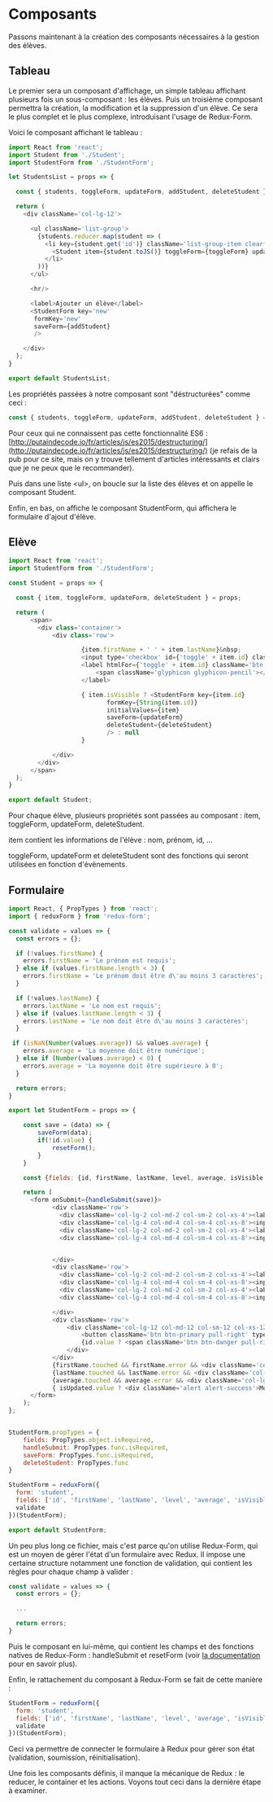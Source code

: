 # Composants

Passons maintenant à la création des composants nécessaires à la gestion des élèves.

## Tableau

Le premier sera un composant d'affichage, un simple tableau affichant plusieurs fois un sous-composant : les élèves. Puis un troisième composant permettra la création, la modification et la suppression d'un élève. Ce sera le plus complet et le plus complexe, introduisant l'usage de Redux-Form.

Voici le composant affichant le tableau :

```js
import React from 'react';
import Student from './Student';
import StudentForm from './StudentForm';

let StudentsList = props => {

  const { students, toggleForm, updateForm, addStudent, deleteStudent } = props;

  return (
    <div className='col-lg-12'>

      <ul className='list-group'>
        {students.reducer.map(student => (
          <li key={student.get('id')} className='list-group-item clearfix'>
            <Student item={student.toJS()} toggleForm={toggleForm} updateForm={updateForm} deleteStudent={deleteStudent}/>
          </li>
        ))}
      </ul>

      <hr/>

      <label>Ajouter un élève</label>
      <StudentForm key='new'
       formKey='new'
       saveForm={addStudent}
       /> 

    </div>
  );
}

export default StudentsList;
```

Les propriétés passées à notre composant sont "déstructurées" comme ceci :

```js
const { students, toggleForm, updateForm, addStudent, deleteStudent } = props;
```

Pour ceux qui ne connaissent pas cette fonctionnalité ES6 : [http://putaindecode.io/fr/articles/js/es2015/destructuring/](http://putaindecode.io/fr/articles/js/es2015/destructuring/) \(je refais de la pub pour ce site, mais on y trouve tellement d'articles intéressants et clairs que je ne peux que le recommander\).

Puis dans une liste &lt;ul&gt;, on boucle sur la liste des élèves et on appelle le composant Student.

Enfin, en bas, on affiche le composant StudentForm, qui affichera le formulaire d'ajout d'élève.

## Elève

```js
import React from 'react';
import StudentForm from './StudentForm';

const Student = props => {

  const { item, toggleForm, updateForm, deleteStudent } = props;

  return (
      <span>
        <div class='container'>
            <div class='row'>

                    {item.firstName + ' ' + item.lastName}&nbsp;
                    <input type='checkbox' id={'toggle' + item.id} className='toggle' />
                    <label htmlFor={'toggle' + item.id} className='btn btn-primary pull-right margin-bottom-5' onClick={()=>toggleForm(item.id)}>
                        <span className='glyphicon glyphicon-pencil'></span>&nbsp;Editer
                    </label>

                    { item.isVisible ? <StudentForm key={item.id}
                           formKey={String(item.id)}
                           initialValues={item} 
                           saveForm={updateForm}
                           deleteStudent={deleteStudent}
                           /> : null 
                    }

            </div>
        </div>
      </span>
  );
}

export default Student;
```

Pour chaque élève, plusieurs propriétés sont passées au composant : item, toggleForm, updateForm, deleteStudent.

item contient les informations de l'élève : nom, prénom, id, ...

toggleForm, updateForm et deleteStudent sont des fonctions qui seront utilisées en fonction d'évènements.

## Formulaire

```js
import React, { PropTypes } from 'react';
import { reduxForm } from 'redux-form';

const validate = values => {
  const errors = {};

  if (!values.firstName) {
    errors.firstName = 'Le prénom est requis';
  } else if (values.firstName.length < 3) {
    errors.firstName = 'Le prénom doit être d\'au moins 3 caractères';
  }

  if (!values.lastName) {
    errors.lastName = 'Le nom est requis';
  } else if (values.lastName.length < 3) {
    errors.lastName = 'Le nom doit être d\'au moins 3 caractères';
  }

 if (isNaN(Number(values.average)) && values.average) {
    errors.average = 'La moyenne doit être numérique';
  } else if (Number(values.average) < 0) {
    errors.average = 'La moyenne doit être supérieure à 0';
  }

  return errors;
}

export let StudentForm = props => {

    const save = (data) => {
        saveForm(data);
        if(!id.value) { 
            resetForm(); 
        }
    }

    const {fields: {id, firstName, lastName, level, average, isVisible, isUpdated}, handleSubmit, resetForm, saveForm, deleteStudent} = props;

    return (
      <form onSubmit={handleSubmit(save)}>
            <div className='row'>
              <div className='col-lg-2 col-md-2 col-sm-2 col-xs-4'><label>Prénom</label></div>
              <div className='col-lg-4 col-md-4 col-sm-4 col-xs-8'><input type='text' placeholder='Prénom élève' {...firstName}/></div>
              <div className='col-lg-2 col-md-2 col-sm-2 col-xs-4'><label>Nom</label></div>
              <div className='col-lg-4 col-md-4 col-sm-4 col-xs-8'><input type='text' placeholder='Nom élève' {...lastName}/></div>


            </div>
            <div className='row'>
              <div className='col-lg-2 col-md-2 col-sm-2 col-xs-4'><label>Niveau</label></div>
              <div className='col-lg-4 col-md-4 col-sm-4 col-xs-8'><input type='text' placeholder='6e, 5e, ...' {...level}/></div>
              <div className='col-lg-2 col-md-2 col-sm-2 col-xs-4'><label>Moyenne</label></div>
              <div className='col-lg-4 col-md-4 col-sm-4 col-xs-8'><input type='text' placeholder='Note sur 20' {...average}/></div>

            </div>
            <div className='row'>
                <div className='col-lg-12 col-md-12 col-sm-12 col-xs-12'>
                    <button className='btn btn-primary pull-right' type='submit'>Enregistrer</button>
                    {id.value ? <span className='btn btn-danger pull-right' onClick={()=>deleteStudent(id.value)}>Supprimer</span> : null }
                </div>
            </div>
            {firstName.touched && firstName.error && <div className='col-lg-12 col-md-12 col-sm-12 col-xs-12 text-danger'>{firstName.error}</div>}
            {lastName.touched && lastName.error && <div className='col-lg-12 col-md-12 col-sm-12 col-xs-12 text-danger'>{lastName.error}</div>}
            {average.touched && average.error && <div className='col-lg-12 col-md-12 col-sm-12 col-xs-12 text-danger'>{average.error}</div>}
            { isUpdated.value ? <div className='alert alert-success'>Modification enregistrée</div> : null }
      </form>
    );
};


StudentForm.propTypes = {
    fields: PropTypes.object.isRequired,
    handleSubmit: PropTypes.func.isRequired,
    saveForm: PropTypes.func.isRequired,
    deleteStudent: PropTypes.func
}

StudentForm = reduxForm({
  form: 'student',
  fields: ['id', 'firstName', 'lastName', 'level', 'average', 'isVisible', 'isUpdated'],
  validate 
})(StudentForm);

export default StudentForm;
```

Un peu plus long ce fichier, mais c'est parce qu'on utilise Redux-Form, qui est un moyen de gérer l'état d'un formulaire avec Redux. Il impose une certaine structure notamment une fonction de validation, qui contient les règles pour chaque champ à valider :

```js
const validate = values => {
  const errors = {};

  ...

  return errors;
}
```

Puis le composant en lui-même, qui contient les champs et des fonctions natives de Redux-Form : handleSubmit et resetForm \(voir [la documentation](http://redux-form.com/5.1.0/#/api/props) pour en savoir plus\).

Enfin, le rattachement du composant à Redux-Form se fait de cette manière :

```js
StudentForm = reduxForm({
  form: 'student',
  fields: ['id', 'firstName', 'lastName', 'level', 'average', 'isVisible', 'isUpdated'],
  validate 
})(StudentForm);
```

Ceci va permettre de connecter le formulaire à Redux pour gérer son état \(validation, soumission, réinitialisation\).

Une fois les composants définis, il manque la mécanique de Redux : le reducer, le container et les actions. Voyons tout ceci dans la dernière étape à examiner.


